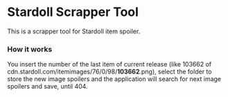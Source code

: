 <h1>Stardoll Scrapper Tool</h1>
<p>This is a scrapper tool for Stardoll item spoiler.</p>
<h3>How it works</h3>
<p>You insert the number of the last item of current release (like 103662 of cdn.stardoll.com/itemimages/76/0/98/<b>103662</b>.png), select the folder to store the new image spoilers and the application will search for next image spoilers and save, until 404.</p>
